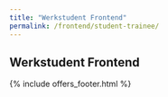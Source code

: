 ```yaml
---
title: "Werkstudent Frontend"
permalink: /frontend/student-trainee/
---
```

## Werkstudent Frontend

{% include offers_footer.html %}